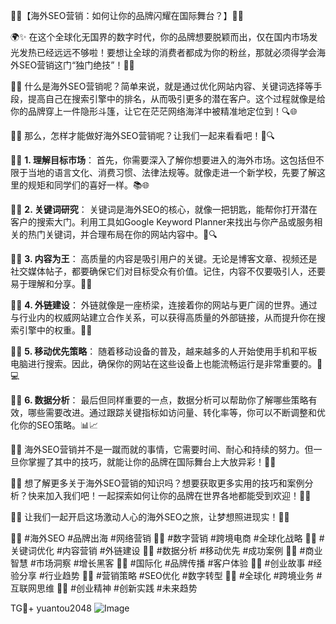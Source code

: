 🎉🚀【海外SEO营销：如何让你的品牌闪耀在国际舞台？】🚀🎉

🌍✨ 在这个全球化无国界的数字时代，你的品牌想要脱颖而出，仅在国内市场发光发热已经远远不够啦！要想让全球的消费者都成为你的粉丝，那就必须得学会海外SEO营销这门“独门绝技”！🎯💼

🌈💼 什么是海外SEO营销呢？简单来说，就是通过优化网站内容、关键词选择等手段，提高自己在搜索引擎中的排名，从而吸引更多的潜在客户。这个过程就像是给你的品牌穿上一件隐形斗篷，让它在茫茫网络海洋中被精准地定位到！🔍🌐

🌟💫 那么，怎样才能做好海外SEO营销呢？让我们一起来看看吧！🚀🔍

🌈💼 **1. 理解目标市场**：
首先，你需要深入了解你想要进入的海外市场。这包括但不限于当地的语言文化、消费习惯、法律法规等。就像走进一个新学校，先要了解这里的规矩和同学们的喜好一样。📚🌐

🌈💼 **2. 关键词研究**：
关键词是海外SEO的核心，就像一把钥匙，能帮你打开潜在客户的搜索大门。利用工具如Google Keyword Planner来找出与你产品或服务相关的热门关键词，并合理布局在你的网站内容中。🔑🔍

🌈💼 **3. 内容为王**：
高质量的内容是吸引用户的关键。无论是博客文章、视频还是社交媒体帖子，都要确保它们对目标受众有价值。记住，内容不仅要吸引人，还要易于理解和分享。📖📝

🌈💼 **4. 外链建设**：
外链就像是一座桥梁，连接着你的网站与更广阔的世界。通过与行业内的权威网站建立合作关系，可以获得高质量的外部链接，从而提升你在搜索引擎中的权重。🔗🌐

🌈💼 **5. 移动优先策略**：
随着移动设备的普及，越来越多的人开始使用手机和平板电脑进行搜索。因此，确保你的网站在这些设备上也能流畅运行是非常重要的。📱💻

🌈💼 **6. 数据分析**：
最后但同样重要的一点，数据分析可以帮助你了解哪些策略有效，哪些需要改进。通过跟踪关键指标如访问量、转化率等，你可以不断调整和优化你的SEO策略。📊📈

🌈💼 海外SEO营销并不是一蹴而就的事情，它需要时间、耐心和持续的努力。但一旦你掌握了其中的技巧，就能让你的品牌在国际舞台上大放异彩！🎉🚀

🌈💼 想了解更多关于海外SEO营销的知识吗？想要获取更多实用的技巧和案例分析？快来加入我们吧！一起探索如何让你的品牌在世界各地都能受到欢迎！💌🤝

🌈💼 让我们一起开启这场激动人心的海外SEO之旅，让梦想照进现实！🌈💼

🌈💼 #海外SEO #品牌出海 #网络营销
🌈💼 #数字营销 #跨境电商 #全球化战略
🌈💼 #关键词优化 #内容营销 #外链建设
🌈💼 #数据分析 #移动优先 #成功案例
🌈💼 #商业智慧 #市场洞察 #增长黑客
🌈💼 #国际化 #品牌传播 #客户体验
🌈💼 #创业故事 #经验分享 #行业趋势
🌈💼 #营销策略 #SEO优化 #数字转型
🌈💼 #全球化 #跨境业务 #互联网思维
🌈💼 #创业精神 #创新实践 #未来趋势

TG💪+ yuantou2048  ![Image](https://github.com/user-attachments/assets/42a5a4a5-fea9-4a1d-8aa0-73e57e430cca)